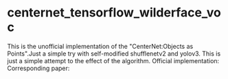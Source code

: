 # centernet_tensorflow_wilderface_voc
This is the unofficial  implementation of the "CenterNet:Objects as Points".Just a simple try with self-modified shufflenetv2 and yolov3.
This is just a simple attempt to the effect of the algorithm.
Official implementation:[](https://github.com/xingyizhou/CenterNet) 
Corresponding paper:[](https://arxiv.org/pdf/1904.07850.pdf)
